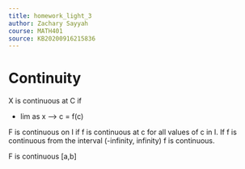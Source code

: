 ```yaml
---
title: homework_light_3
author: Zachary Sayyah
course: MATH401
source: KB20200916215836
---
```


# Continuity
X is continuous at C if
- lim as x --> c = f\(c\)

F is continuous on I if f is continuous at c for all values of c in I. If f is continuous from the interval (-infinity, infinity) f is continuous.

F is continuous \[a,b\] 